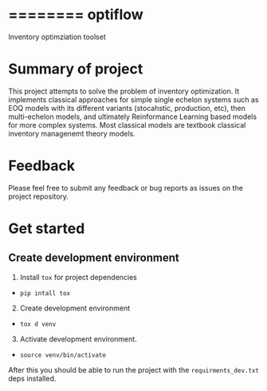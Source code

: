 ========
optiflow
========


Inventory optimziation toolset

# Summary of project
This project attempts to solve the problem of inventory optimization. It implements classical approaches for simple single echelon systems such as EOQ models with its different variants (stocahstic, production, etc), then multi-echelon models, and ultimately Reinformance Learning based models for more complex systems. Most classical models are textbook classical inventory managenemt theory models.
# Feedback
Please feel free to submit any feedback or bug reports as issues on the project repository.


# Get started
## Create development environment
1. Install `tox` for project dependencies
- `pip intall tox`
2. Create development environment
- `tox d venv`
3. Activate development environment.
- `source venv/bin/activate`

After this you should be able to run the project with the `requirments_dev.txt` deps installed.